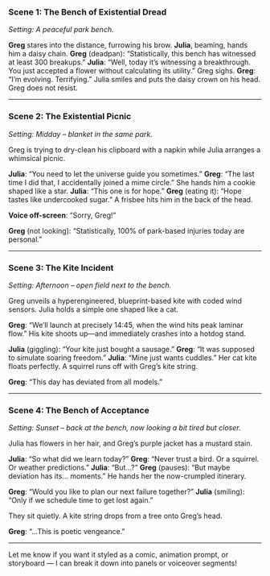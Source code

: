 ### **Scene 1: The Bench of Existential Dread**

*Setting: A peaceful park bench.*

**Greg** stares into the distance, furrowing his brow.
**Julia**, beaming, hands him a daisy chain.
**Greg** (deadpan): “Statistically, this bench has witnessed at least 300 breakups.”
**Julia**: “Well, today it’s witnessing a breakthrough. You just accepted a flower without calculating its utility.”
Greg sighs.
**Greg**: “I’m evolving. Terrifying.”
Julia smiles and puts the daisy crown on his head. Greg does not resist.

---

### **Scene 2: The Existential Picnic**

*Setting: Midday – blanket in the same park.*

Greg is trying to dry-clean his clipboard with a napkin while Julia arranges a whimsical picnic.

**Julia**: “You need to let the universe guide you sometimes.”
**Greg**: “The last time I did that, I accidentally joined a mime circle.”
She hands him a cookie shaped like a star.
**Julia**: “This one is for hope.”
**Greg** (eating it): “Hope tastes like undercooked sugar.”
A frisbee hits him in the back of the head.

**Voice off-screen**: “Sorry, Greg!”

**Greg** (not looking): “Statistically, 100% of park-based injuries today are personal.”

---

### **Scene 3: The Kite Incident**

*Setting: Afternoon – open field next to the bench.*

Greg unveils a hyperengineered, blueprint-based kite with coded wind sensors. Julia holds a simple one shaped like a cat.

**Greg**: “We’ll launch at precisely 14:45, when the wind hits peak laminar flow.”
His kite shoots up—and immediately crashes into a hotdog stand.

**Julia** (giggling): “Your kite just bought a sausage.”
**Greg**: “It was supposed to simulate soaring freedom.”
**Julia**: “Mine just wants cuddles.”
Her cat kite floats perfectly. A squirrel runs off with Greg’s kite string.

**Greg**: “This day has deviated from all models.”

---

### **Scene 4: The Bench of Acceptance**

*Setting: Sunset – back at the bench, now looking a bit tired but closer.*

Julia has flowers in her hair, and Greg’s purple jacket has a mustard stain.

**Julia**: “So what did we learn today?”
**Greg**: “Never trust a bird. Or a squirrel. Or weather predictions.”
**Julia**: “But...?”
**Greg** (pauses): “But maybe deviation has its… moments.”
He hands her the now-crumpled itinerary.

**Greg**: “Would you like to plan our next failure together?”
**Julia** (smiling): “Only if we schedule time to get lost again.”

They sit quietly. A kite string drops from a tree onto Greg’s head.

**Greg**: “…This is poetic vengeance.”

---

Let me know if you want it styled as a comic, animation prompt, or storyboard — I can break it down into panels or voiceover segments!
